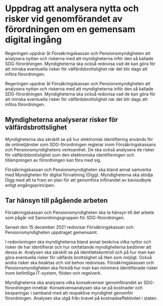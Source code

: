 # Uppdrag att analysera nytta och risker vid genomförandet av förordningen om en gemensam digital ingång

Regeringen uppdrar åt Försäkringskassan och Pensionsmyndigheten att analysera nyttan och riskerna med att myndigheterna inför den så kallade SDG-förordningen. Myndigheterna ska också redovisa vad de kan göra för att minska eventuella risker för välfärdsbrottslighet när det blir dags att införa förordningen.

Regeringen uppdrar åt Försäkringskassan och Pensionsmyndigheten att analysera nyttan och riskerna med att myndigheterna inför den så kallade SDG-förordningen. Myndigheterna ska också redovisa vad de kan göra för att minska eventuella risker för välfärdsbrottslighet när det blir dags att införa förordningen.

## Myndigheterna analyserar risker för välfärdsbrottslighet

Myndigheterna ska särskilt se på hur elektronisk identifiering används för de onlinetjänster som SDG-förordningen reglerar inom Försäkringskassans och Pensionsmyndighetens verksamhet. De ska också analysera de risker för välfärdsbrottslighet som den elektroniska identifieringen och tillämpningen av förordningen kan föra med sig.


Försäkringskassan och Pensionsmyndigheten ska bland annat samverka med Myndigheten för digital förvaltning (Digg). Myndigheterna ska stödja Digg med att ta fram en plan för att genomföra införandet av bevisutbyte enligt engångsprincipen.

## Tar hänsyn till pågående arbeten

Försäkringskassan och Pensionsmyndigheten ska ta hänsyn till det arbete som pågår vid Samordningsgruppen för SDG-förordningen.

Senast den 15 december 2021 redovisar Försäkringskassan och Pensionsmyndigheten uppdraget gemensamt.

I redovisningen ska myndigheterna bland annat beskriva vilka nyttor och risker de har identifierat och hur omfattande myndigheterna bedömer att dessa är. Analysen ska särskilt se på identitetskontroll och på hur man kan göra eventuella risker för välfärds brottslighet så liten som möjligt. Också andra risker ska beaktas och vid behov redovisas. Försäkringskassan och Pensionsmyndigheten ska föreslå hur man kan minimera identifierade risker inom befintliga IT-system, flöden och regelverk.

Myndigheterna ska analysera vilka konsekvenser genomförandet av SDG-förordningen innebär. Konsekvensanalysen ska se på kostnader och besparingar i samband med att respektive myndighet genomför förordningen. Analysen ska utgå från kravet på kostnadseffektivitet i staten.

